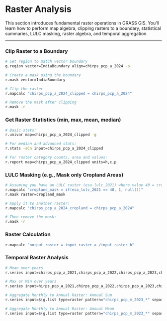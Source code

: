 # Raster Analysis 

This section introduces fundamental raster operations in GRASS GIS. You'll learn how to perform map algebra, clipping rasters to a boundary, statistical summaries, LULC masking, raster algebra, and temporal aggregation.

---

### Clip Raster to a Boundary

```bash
# Set region to match vector boundary
g.region vector=IndiaBoundary align=chirps_pcp_a_2024 -p

# Create a mask using the boundary
r.mask vector=IndiaBoundary

# Clip the raster
r.mapcalc "chirps_pcp_a_2024_clipped = chirps_pcp_a_2024"

# Remove the mask after clipping
r.mask -r
```

### Get Raster Statistics (min, max, mean, median)
```bash
# Basic stats:
r.univar map=chirps_pcp_a_2024_clipped -g

# For median and advanced stats:
r.stats -aCn input=chirps_pcp_a_2024_clipped

# For raster category counts, area and values:
r.report map=chirps_pcp_a_2024_clipped units=h,c,p
```



### LULC Masking (e.g., Mask only Cropland Areas)
```bash
# Assuming you have an LULC raster (esa_lulc_2021) where value 40 = cropland:
r.mapcalc "cropland_mask = if(esa_lulc_2021 == 40, 1, null())"
r.mask raster=cropland_mask

# Apply it to another raster:
r.mapcalc "chirps_pcp_a_2024_cropland = chirps_pcp_a_2024"

# Then remove the mask:
r.mask -r

```


### Raster Calculation
```bash
r.mapcalc "output_raster = input_raster_a /input_raster_b"
```

### Temporal Raster Analysis
```bash
# Mean over years
r.series input=chirps_pcp_a_2021,chirps_pcp_a_2022,chirps_pcp_a_2023,chirps_pcp_a_2024 output=chirps_pcp_a_mean_2021_2024 method=average

# Max or Min over years
r.series input=hirps_pcp_a_2021,chirps_pcp_a_2022,chirps_pcp_a_2023,chirps_pcp_a_2024 output=chirps_pcp_a_max_2021_2024 method=maximum

# Aggregate Monthly to Annual Raster: Annual Sum
r.series input=$(g.list type=raster pattern="chirps_pcp_m_2023_*" separator=comma) output=chirps_pcp_a_2023_sum method=sum

# Aggregate Monthly to Annual Raster: Annual Mean
r.series input=$(g.list type=raster pattern="chirps_pcp_m_2023_*" separator=comma) output=chirps_pcp_a_2023_mean method=average


```


